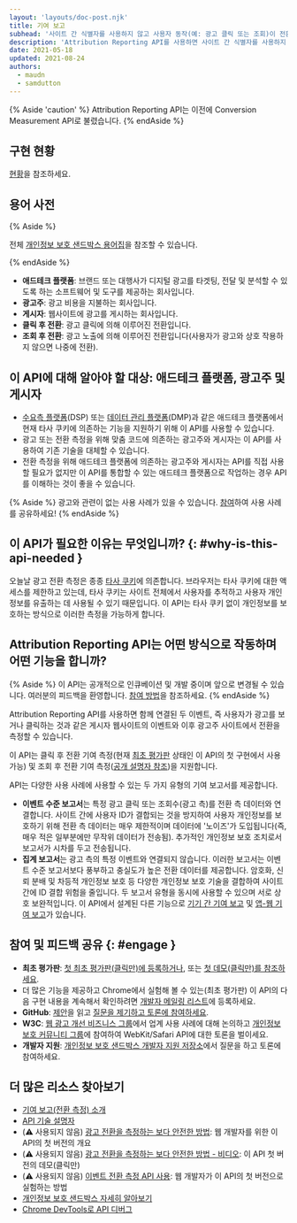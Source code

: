 ```yaml
---
layout: 'layouts/doc-post.njk'
title: 기여 보고
subhead: '사이트 간 식별자를 사용하지 않고 사용자 동작(예: 광고 클릭 또는 조회)이 전환으로 이어지는 시점을 측정합니다.'
description: 'Attribution Reporting API를 사용하면 사이트 간 식별자를 사용하지 않고도 사용자 동작(예: 광고 클릭 또는 조회)이 전환으로 이어지는 시점을 측정할 수 있습니다.'
date: 2021-05-18
updated: 2021-08-24
authors:
  - maudn
  - samdutton
---
```


{% Aside 'caution' %} Attribution Reporting API는 이전에 Conversion Measurement API로 불렸습니다. {% endAside %}

## 구현 현황

[현황](/docs/privacy-sandbox/attribution-reporting-introduction/#status)을 참조하세요.

## 용어 사전

{% Aside %}

 전체 [개인정보 보호 샌드박스 용어집](/docs/privacy-sandbox/glossary/)을 참조할 수 있습니다.

{% endAside %}

- **애드테크 플랫폼**: 브랜드 또는 대행사가 디지털 광고를 타겟팅, 전달 및 분석할 수 있도록 하는 소프트웨어 및 도구를 제공하는 회사입니다.
- **광고주**: 광고 비용을 지불하는 회사입니다.
- **게시자**: 웹사이트에 광고를 게시하는 회사입니다.
- **클릭 후 전환**: 광고 클릭에 의해 이루어진 전환입니다.
- **조회 후 전환**: 광고 노출에 의해 이루어진 전환입니다(사용자가 광고와 상호 작용하지 않으면 나중에 전환).

## 이 API에 대해 알아야 할 대상: 애드테크 플랫폼, 광고주 및 게시자

- [수요측 플랫폼](https://en.wikipedia.org/wiki/Demand-side_platform)(DSP) 또는 [데이터 관리 플랫폼](https://en.wikipedia.org/wiki/Data_management_platform)(DMP)과 같은 애드테크 플랫폼에서 현재 타사 쿠키에 의존하는 기능을 지원하기 위해 이 API를 사용할 수 있습니다.
- 광고 또는 전환 측정을 위해 맞춤 코드에 의존하는 광고주와 게시자는 이 API를 사용하여 기존 기술을 대체할 수 있습니다.
- 전환 측정을 위해 애드테크 플랫폼에 의존하는 광고주와 게시자는 API를 직접 사용할 필요가 없지만 이 API를 통합할 수 있는 애드테크 플랫폼으로 작업하는 경우 API를 이해하는 것이 좋을 수 있습니다.

{% Aside %} 광고와 관련이 없는 사용 사례가 있을 수 있습니다.  [참여](#engage)하여 사용 사례를 공유하세요! {% endAside %}

## 이 API가 필요한 이유는 무엇입니까? {: #why-is-this-api-needed }

오늘날 광고 전환 측정은 종종 [타사 쿠키](https://developer.mozilla.org/docs/Web/HTTP/Cookies#Third-party_cookies)에 의존합니다. 브라우저는 타사 쿠키에 대한 액세스를 제한하고 있는데, 타사 쿠키는 사이트 전체에서 사용자를 추적하고 사용자 개인정보를 유출하는 데 사용될 수 있기 때문입니다. 이 API는 타사 쿠키 없이 개인정보를 보호하는 방식으로 이러한 측정을 가능하게 합니다.

## Attribution Reporting API는 어떤 방식으로 작동하며 어떤 기능을 합니까?

{% Aside %} 이 API는 공개적으로 인큐베이션 및 개발 중이며 앞으로 변경될 수 있습니다. 여러분의 피드백을 환영합니다. [참여 방법](#engage)을 참조하세요. {% endAside %}

Attribution Reporting API를 사용하면 함께 연결된 두 이벤트, 즉 사용자가 광고를 보거나 클릭하는 것과 같은 게시자 웹사이트의 이벤트와 이후 광고주 사이트에서 전환을 측정할 수 있습니다.

이 API는 클릭 후 전환 기여 측정(현재 [최초 평가판](https://web.dev/conversion-measurement/#browser-support) 상태인 이 API의 첫 구현에서 사용 가능) 및 조회 후 전환 기여 측정([공개 설명자 참조](https://github.com/WICG/conversion-measurement-api/blob/main/event_attribution_reporting.md))을 지원합니다.

API는 다양한 사용 사례에 사용할 수 있는 두 가지 유형의 기여 보고서를 제공합니다.

- **이벤트 수준 보고서**는 특정 광고 클릭 또는 조회수(광고 측)를 전환 측 데이터와 연결합니다. 사이트 간에 사용자 ID가 결합되는 것을 방지하여 사용자 개인정보를 보호하기 위해 전환 측 데이터는 매우 제한적이며 데이터에 '노이즈'가 도입됩니다(즉, 매우 적은 일부분에만 무작위 데이터가 전송됨). 추가적인 개인정보 보호 조치로서 보고서가 시차를 두고 전송됩니다.
- **집계 보고서**는 광고 측의 특정 이벤트와 연결되지 않습니다. 이러한 보고서는 이벤트 수준 보고서보다 풍부하고 충실도가 높은 전환 데이터를 제공합니다. 암호화, 신뢰 분배 및 차등적 개인정보 보호 등 다양한 개인정보 보호 기술을 결합하여 사이트 간에 ID 결합 위험을 줄입니다. 두 보고서 유형을 동시에 사용할 수 있으며 서로 상호 보완적입니다. 이 API에서 설계된 다른 기능으로 [기기 간 기여 보고](https://github.com/WICG/conversion-measurement-api/blob/main/cross_device.md) 및 [앱-웹 기여 보고](https://github.com/WICG/conversion-measurement-api/blob/main/app_to_web.md)가 있습니다.

## 참여 및 피드백 공유 {: #engage }

- **최초 평가판**: [첫 최초 평가판(클릭만)에 등록하거나](https://developer.chrome.com/origintrials/#/view_trial/3411476717733150721), 또는 [첫 데모(클릭만)를 참조하세요](https://goo.gle/demo-event-level-conversion-measurement-api).
- 더 많은 기능을 제공하고 Chrome에서 실험해 볼 수 있는(최초 평가판) 이 API의 다음 구현 내용을 계속해서 확인하려면 [개발자 메일링 리스트](https://groups.google.com/u/1/a/chromium.org/g/attribution-reporting-api-dev)에 등록하세요.
- **GitHub**: [제안](https://github.com/WICG/conversion-measurement-api/)을 읽고 [질문을 제기하고 토론에 참여하세요](https://github.com/WICG/conversion-measurement-api/issues).
- **W3C**: [웹 광고 개선 비즈니스 그룹](https://www.w3.org/community/web-adv/participants)에서 업계 사용 사례에 대해 논의하고 [개인정보 보호 커뮤니티 그룹](https://www.w3.org/community/privacycg/)에 참여하여 WebKit/Safari API에 대한 토론을 벌이세요.
- **개발자 지원**: [개인정보 보호 샌드박스 개발자 지원 저장소](https://github.com/GoogleChromeLabs/privacy-sandbox-dev-support)에서 질문을 하고 토론에 참여하세요.

## 더 많은 리소스 찾아보기

- [기여 보고(전환 측정) 소개](/docs/privacy-sandbox/attribution-reporting-introduction)
- [API 기술 설명자](https://github.com/WICG/conversion-measurement-api/)
- (⚠️ 사용되지 않음) [광고 전환을 측정하는 보다 안전한 방법](https://web.dev/conversion-measurement/): 웹 개발자를 위한 이 API의 첫 버전의 개요
- (⚠️ 사용되지 않음) [광고 전환을 측정하는 보다 안전한 방법 - 비디오](https://www.youtube.com/watch?v=jcDfOoWwZcM): 이 API 첫 버전의 데모(클릭만)
- (⚠️ 사용되지 않음) [이벤트 전환 측정 API 사용](https://web.dev/using-conversion-measurement/): 웹 개발자가 이 API의 첫 버전으로 실험하는 방법
- [개인정보 보호 샌드박스 자세히 알아보기](https://web.dev/digging-into-the-privacy-sandbox)
- [Chrome DevTools로 API 디버그](/blog/new-in-devtools-93/#attribution-reporting)
